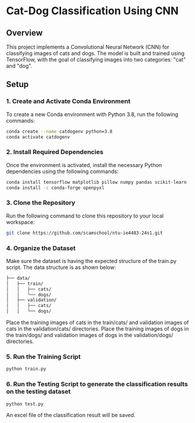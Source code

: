# Cat-Dog Classification Using CNN

## Overview
This project implements a Convolutional Neural Network (CNN) for classifying images of cats and dogs. The model is built and trained using TensorFlow, with the goal of classifying images into two categories: "cat" and "dog".

## Setup

### 1. Create and Activate Conda Environment
To create a new Conda environment with Python 3.8, run the following commands:

```bash
conda create --name catdogenv python=3.8
conda activate catdogenv
```

### 2. Install Required Dependencies
Once the environment is activated, install the necessary Python dependencies using the following commands:
```bash
conda install tensorflow matplotlib pillow numpy pandas scikit-learn
conda install -c conda-forge openpyxl
```

### 3. Clone the Repository
Run the following command to clone this repository to your local workspace:
```bash
git clone https://github.com/scamschool/ntu-ie4483-24s1.git
```

### 4. Organize the Dataset
Make sure the dataset is having the expected structure of the train.py script. The data structure is as shown below:
```bash
├── data/
│   ├── train/
│   │   ├── cats/
│   │   └── dogs/
│   ├── validation/
│   │   ├── cats/
│   │   └── dogs/
```
Place the training images of cats in the train/cats/ and validation images of cats in the validation/cats/ directories.
Place the training images of dogs in the train/dogs/ and validation images of dogs in the validation/dogs/ directories.

### 5. Run the Training Script
```bash
python train.py
```

### 6. Run the Testing Script to generate the classification results on the testing dataset
```bash
python test.py
```

An excel file of the classification result will be saved.

